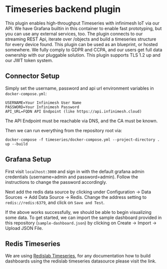 # Timeseries backend plugin

This plugin enables high-throughput Timeseries with infinimesh IoT via our API. We have Grafana builtin in this container to enable fast prototyping, but you can use any external services, too. The plugin connects to our streaming REST Api, iterate over /objects and build a timeseries structure for every device found. This plugin can be used as an blueprint, or hosted somewhere. We fully comply to GDPR and CCPA, and our users get full data ownership with our pluggable solution. This plugin supports TLS 1.2 up and our JWT token system.  

## Connector Setup

Simply set the username, password and api url environment variables in `docker-compose.yml`:
```
USERNAME=Your Infinimesh User Name  
PASSWORD=Your Infinimesh Password
API_URL=FQDN API Endpoint (like https://api.infinimesh.cloud)
```
The API Endpoint must be reachable via DNS, and the CA must be known.  
  
Then we can run everything from the repository root via:

```
docker-compose -f timeseries/docker-compose.yml --project-directory . up --build
```

## Grafana Setup

First visit `localhost:3000` and sign in with the default grafana admin credentials (username=admin and password=admin). Follow the instructions to change the password accordingly.

Next add the redis data source by clicking under Configuration -> Data Sources -> Add Data Source -> Redis. Change the address setting to `redis://redis:6379`, and click on `Save and Test`.

If the above works successfully, we should be able to begin visualizing some data. To get started, we can import the sample dashboard provided in this repository (`sample-dashboard.json`) by clicking on Create -> Import -> Upload JSON File.

## Redis Timeseries

We are using [Redislab Timeseries](https://oss.redislabs.com/redistimeseries/), for any documentation how to build dashboards using the redislab timeseries datasource please visit the link.
